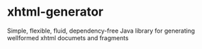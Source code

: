 # xhtml-generator
Simple, flexible, fluid, dependency-free Java library for generating wellformed xhtml documets and fragments

